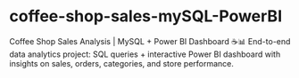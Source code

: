 # coffee-shop-sales-mySQL-PowerBI
Coffee Shop Sales Analysis | MySQL + Power BI Dashboard ☕📊 End-to-end data analytics project: SQL queries + interactive Power BI dashboard with insights on sales, orders, categories, and store performance.
